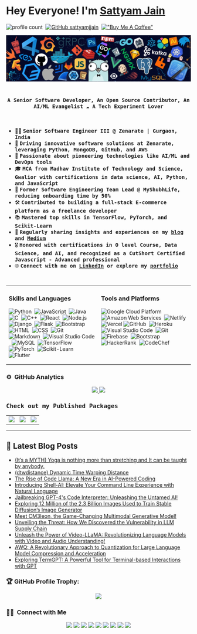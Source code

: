 # Hey Everyone! I'm [Sattyam Jain](https://github.com/sattyamjjain)

![profile count](https://komarev.com/ghpvc/?username=sattyamjjain&color=red)&nbsp;
[![GitHub sattyamjjain](https://img.shields.io/github/followers/sattyamjjain?label=follow&style=social)](https://github.com/sattyamjjain)&nbsp;
[!["Buy Me A Coffee"](https://www.buymeacoffee.com/assets/img/custom_images/orange_img.png)](https://www.buymeacoffee.com/sattyamjaiv)

![](https://raw.githubusercontent.com/SurajPratap10/SurajPratap10/master/banner.jpg)

# <p align="center"><h4 align="center"><samp> A Senior Software Developer, An Open Source Contributor, An AI/ML Evangelist  ☁ A Tech Experiment Lover </samp></h4></p>

<div>
<br>

- 👨‍💻 <samp><b>Senior Software Engineer III @ Zenarate | Gurgaon, India</b>
- 🚀 <samp><b>Driving innovative software solutions at Zenarate, leveraging Python, MongoDB, GitHub, and AWS</b>
- 🧠 <samp><b>Passionate about pioneering technologies like AI/ML and DevOps tools</b>
- 🎓 <samp><b>MCA from Madhav Institute of Technology and Science, Gwalior with certifications in data science, AI, Python, and JavaScript</b>
- 💼 <samp><b>Former Software Engineering Team Lead @ MyShubhLife, reducing onboarding time by 50%</b>
- 🛠️ <samp><b>Contributed to building a full-stack E-commerce platform as a freelance developer</b>
- 📚 <samp><b>Mastered top skills in TensorFlow, PyTorch, and Scikit-Learn</b>
- 📝 <samp><b>Regularly sharing insights and experiences on my [blog](https://dev.to/sattyamjjain) and [Medium](https://medium.com/@sattyamjain96)</b>
- 🎖️ <samp><b>Honored with certifications in O level Course, Data Science, and AI, and recognized as a CutShort Certified Javascript - Advanced professional</b>
- 🌐 <samp><b>Connect with me on [LinkedIn](https://www.linkedin.com/in/sattyamjain/) or explore my [portfolio](https://sattyamjain.vercel.app/)</b>
</div>

<div>
<br>

<table>
<tr>
<td valign="top" width="50%">

### Skills and Languages

![Python](https://img.shields.io/badge/-Python-05122A?style=flat&logo=python)&nbsp;
![JavaScript](https://img.shields.io/badge/-JavaScript-05122A?style=flat&logo=javascript)&nbsp;
![Java](https://img.shields.io/badge/-Java-05122A?style=flat&logo=Java&logoColor=FFA518)&nbsp;
![C](https://img.shields.io/badge/-C-05122A?style=flat&logo=C&logoColor=A8B9CC)&nbsp;
![C++](https://img.shields.io/badge/-C++-05122A?style=flat&logo=C%2B%2B&logoColor=00599C)&nbsp;
![React](https://img.shields.io/badge/-React-05122A?style=flat&logo=react)&nbsp;
![Node.js](https://img.shields.io/badge/-Node.js-05122A?style=flat&logo=node.js)&nbsp;
![Django](https://img.shields.io/badge/-Django-05122A?style=flat&logo=django&logoColor=092E20)&nbsp;
![Flask](https://img.shields.io/badge/-Flask-05122A?style=flat&logo=flask)&nbsp;
![Bootstrap](https://img.shields.io/badge/-Bootstrap-05122A?style=flat&logo=bootstrap&logoColor=563D7C)&nbsp;
![HTML](https://img.shields.io/badge/-HTML-05122A?style=flat&logo=HTML5)&nbsp;
![CSS](https://img.shields.io/badge/-CSS-05122A?style=flat&logo=CSS3&logoColor=1572B6)&nbsp;
![Git](https://img.shields.io/badge/-Git-05122A?style=flat&logo=git)&nbsp;
![Markdown](https://img.shields.io/badge/-Markdown-05122A?style=flat&logo=markdown)&nbsp;
![Visual Studio Code](https://img.shields.io/badge/-Visual%20Studio%20Code-05122A?style=flat&logo=visual-studio-code&logoColor=007ACC)&nbsp;
![MySQL](https://img.shields.io/badge/MySQL-4479A1?style=flat&logo=MySQL&logoColor=white)&nbsp;
![TensorFlow](https://img.shields.io/badge/TensorFlow-FF6F00?style=flat&logo=TensorFlow&logoColor=white)&nbsp;
![PyTorch](https://img.shields.io/badge/PyTorch-EE4C2C?style=flat&logo=PyTorch&logoColor=white)&nbsp;
![Scikit-Learn](https://img.shields.io/badge/Scikit_Learn-F7931E?style=flat&logo=scikit-learn&logoColor=white)&nbsp;
![Flutter](https://img.shields.io/badge/Flutter-02569B?style=flat&logo=Flutter&logoColor=white)&nbsp;

</td>
<td valign="top" width="50%">

### Tools and Platforms

![Google Cloud Platform](https://img.shields.io/badge/Google_Cloud-4285F4?style=flat-square&logo=google-cloud&logoColor=white)&nbsp;
![Amazon Web Services](https://img.shields.io/badge/Amazon_Web_Services-232F3E?style=flat-square&logo=amazon-aws&logoColor=white)&nbsp;
![Netlify](https://img.shields.io/badge/Netlify-00C7B7?style=flat-square&logo=Netlify&logoColor=white)&nbsp;
![Vercel](https://img.shields.io/badge/Vercel-000000?style=flat-square&logo=Vercel&logoColor=white)
![GitHub](https://img.shields.io/badge/GitHub-181717?style=flat-square&logo=github)&nbsp;
![Heroku](https://img.shields.io/badge/Heroku-430098?style=flat-square&logo=Heroku&logoColor=white)&nbsp;
![Visual Studio Code](https://img.shields.io/badge/Visual_Studio_Code-007ACC?style=flat-square&logo=Visual-Studio-Code&logoColor=white)&nbsp;
![Git](https://img.shields.io/badge/Git-F05032?style=flat-square&logo=Git&logoColor=white)&nbsp;
![Firebase](https://img.shields.io/badge/Firebase-ffcb2c?style=flat-square&logo=Firebase&logoColor=DD1100)&nbsp;
![Bootstrap](https://img.shields.io/badge/Bootstrap-7952B3?style=flat-square&logo=bootstrap&logoColor=white)&nbsp;
![HackerRank](https://img.shields.io/badge/HackerRank-107C10?style=flat-square&logo=HackerRank&logoColor=black)&nbsp;
![CodeChef](https://img.shields.io/badge/CodeChef-5B4638?style=flat-square&logo=CodeChef&logoColor=white)&nbsp;

</td>
</tr>
</table>
    
</div>

### ⚙️ &nbsp;GitHub Analytics

<p align="center">
<a href="https://github.com/sattyamjjain">
  <img height="180em" src="https://github-readme-stats-eight-theta.vercel.app/api?username=sattyamjjain&show_icons=true&theme=algolia&include_all_commits=true&count_private=true"/>
  <img height="180em" src="https://github-readme-stats-eight-theta.vercel.app/api/top-langs/?username=sattyamjjain&layout=compact&langs_count=8&theme=algolia"/>
</a>
</p>

  
<h3><b><samp>Check out my Published Packages</samp></b></h3>

<table>
  <tr>
    <td>
      <a href="https://pypi.org/project/pyAGI/">
        <img width="100%" src="https://github-readme-stats.vercel.app/api/pin/?username=sattyamjjain&repo=pyAGI" />
      </a>
    </td>
    <td>
      <a href="https://pub.dev/packages/dtwdistance">
        <img width="100%" src="https://github-readme-stats.vercel.app/api/pin/?username=sattyamjjain&repo=dtwdistance" />
      </a>
    </td>
    <td>
      <a href="https://pypi.org/project/PyDSAlgo/">
        <img width="100%" src="https://github-readme-stats.vercel.app/api/pin/?username=sattyamjjain&repo=PyDSAlgo" />
      </a>
    </td>
  </tr>
</table>

<hr>

## 📕 Latest Blog Posts


- [(It’s a MYTH) Yoga is nothing more than stretching and It can be taught by anybody.](https://medium.com/@sattyamjain96/its-a-myth-yoga-is-nothing-more-than-stretching-and-it-can-be-taught-by-anybody-e9269f613ddb)
- [(dtwdistance) Dynamic Time Warping Distance](https://medium.com/aimonks/dtwdistance-dynamic-time-warping-distance-81030be0d85c)
- [The Rise of Code Llama: A New Era in AI-Powered Coding](https://dev.to/sattyamjjain/the-rise-of-code-llama-a-new-era-in-ai-powered-codinghello-devto-community-1onf)
- [Introducing Shell-AI: Elevate Your Command Line Experience with Natural Language](https://dev.to/sattyamjjain/introducing-shell-ai-elevate-your-command-line-experience-with-natural-language-5fdd)
- [Jailbreaking GPT-4's Code Interpreter: Unleashing the Untamed AI!](https://dev.to/sattyamjjain/jailbreaking-gpt-4s-code-interpreter-unleashing-the-untamed-ai-42ea)
- [Exploring 12 Million of the 2.3 Billion Images Used to Train Stable Diffusion’s Image Generator](https://dev.to/sattyamjjain/exploring-12-million-of-the-23-billion-images-used-to-train-stable-diffusions-image-generator-52f0)
- [Meet CM3leon, the Game-Changing Multimodal Generative Model!](https://dev.to/sattyamjjain/meet-cm3leon-the-game-changing-multimodal-generative-model-531b)
- [Unveiling the Threat: How We Discovered the Vulnerability in LLM Supply Chain](https://dev.to/sattyamjjain/unveiling-the-threat-how-we-discovered-the-vulnerability-in-llm-supply-chain-1oib)
- [Unleash the Power of Video-LLaMA: Revolutionizing Language Models with Video and Audio Understanding!](https://dev.to/sattyamjjain/unleash-the-power-of-video-llama-revolutionizing-language-models-with-video-and-audio-understanding-mnb)
- [AWQ: A Revolutionary Approach to Quantization for Large Language Model Compression and Acceleration](https://dev.to/sattyamjjain/awq-a-revolutionary-approach-to-quantization-for-large-language-model-compression-and-acceleration-ad2)
- [Exploring TermGPT: A Powerful Tool for Terminal-based Interactions with GPT](https://dev.to/sattyamjjain/exploring-termgpt-a-powerful-tool-for-terminal-based-interactions-with-gpt-15f)


 ### 🏆 GitHub Profile Trophy:
 <p align="center">
 <a href="https://github.com/ryo-ma/github-profile-trophy">
   <img width=800 src="https://github-profile-trophy.vercel.app/?username=sattyamjjain&column=8&theme=onedark&no-frame=true&no-bg=true"/>
 </a>
 </p>

### 🤝🏻 &nbsp;Connect with Me

<p align="center">
<a href="https://sattyamjain.vercel.app/"><img src="https://img.shields.io/badge/-sattyamjain-3423A6?style=flat&logo=Google-Chrome&logoColor=white"/></a>
<a href="https://linkedin.com/in/sattyamjain"><img src="https://img.shields.io/badge/-Sattyam%20Jain-0077B5?style=flat&logo=Linkedin&logoColor=white"/></a>
<a href="mailto:sattyamjain96@gmail.com"><img src="https://img.shields.io/badge/-sattyamjain96@gmail.com-D14836?style=flat&logo=Gmail&logoColor=white"/></a>
<a href="https://instagram.com/sattyam_jjain"><img src="https://img.shields.io/badge/-@sattyam_jjain-E4405F?style=flat&logo=Instagram&logoColor=white"/></a>
<a href="https://kaggle.com/sattyam96"><img src="https://img.shields.io/badge/-Kaggle-20BEFF?style=flat&logo=Kaggle&logoColor=white"/></a>
<a href="https://dev.to/sattyamjjain"><img src="https://img.shields.io/badge/-DEV.to-0A0A0A?style=flat&logo=dev.to&logoColor=white"/></a>
<a href="https://github.com/sattyamjjain"><img src="https://img.shields.io/badge/-GitHub-181717?style=flat&logo=GitHub&logoColor=white"/></a>
<a href="https://medium.com/@sattyamjain96"><img src="https://img.shields.io/badge/-Medium-12100E?style=flat&logo=Medium&logoColor=white"/></a>
<a href="https://twitter.com/Sattyamjjain"><img src="https://img.shields.io/badge/-Twitter-1DA1F2?style=flat&logo=Twitter&logoColor=white"/></a>
</p>

